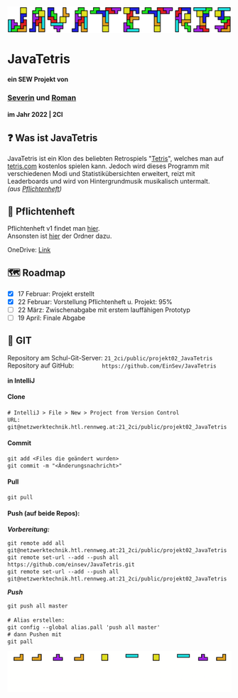 <!-- README file mainly for GitHub -->

![JavaTetris Logo](src/main/resources/at/javatetris/project/icons/jt_logo.png)

# JavaTetris 
#### ein SEW Projekt von 
### [Severin](https://github.com/einsev) und [Roman](https://github.com/Ixpiria)
#### im Jahr 2022 | 2CI


## ❓ Was ist JavaTetris
JavaTetris ist ein Klon des beliebten Retrospiels "[Tetris](https://de.wikipedia.org/wiki/Tetris)",
welches man auf [tetris.com](https://tetris.com) kostenlos spielen kann. Jedoch wird dieses Programm mit verschiedenen
Modi und Statistikübersichten erweitert, reizt mit Leaderboards und wird von Hintergrundmusik musikalisch untermalt.<br>
*(aus [Pflichtenheft](#📔-Pflichtenheft))*


## 📔 Pflichtenheft
Pflichtenheft v1 findet man [hier](./Ressourcen/Pflichtenheft/JavaTetris_Pflichtenheft_v1.pdf). <br>
Ansonsten ist [hier](./Ressourcen/Pflichtenheft/) der Ordner dazu.

OneDrive: [Link](https://htl3r-my.sharepoint.com/:b:/g/personal/0212_htl_rennweg_at/EcUWClppGLpKqXtuq-EtV0cBfFmAxHpPJ83YAG8JLMawxA?e=5mcyBq)

## 🗺️ Roadmap
- [x] 17 Februar: Projekt erstellt
- [x] 22 Februar: Vorstellung Pflichtenheft u. Projekt: 95%
- [ ] 22 März: Zwischenabgabe mit erstem lauffähigen Prototyp
- [ ] 19 April: Finale Abgabe

## 📄 GIT
Repository am Schul-Git-Server:&nbsp;`21_2ci/public/projekt02_JavaTetris` <br>
Repository auf GitHub: &nbsp; &nbsp; &nbsp; &nbsp; &nbsp; &nbsp; &nbsp; &nbsp;`https://github.com/EinSev/JavaTetris`
<br>
<br>
**in IntelliJ**
<br>
#### Clone
```
# IntelliJ > File > New > Project from Version Control
URL: git@netzwerktechnik.htl.rennweg.at:21_2ci/public/projekt02_JavaTetris
```

#### Commit
```
git add <Files die geändert wurden>
git commit -m "<Änderungsnachricht>"
```

#### Pull
```
git pull
```

#### Push (auf beide Repos): <br>
***Vorbereitung:***
```
git remote add all git@netzwerktechnik.htl.rennweg.at:21_2ci/public/projekt02_JavaTetris
git remote set-url --add --push all https://github.com/einsev/JavaTetris.git
git remote set-url --add --push all git@netzwerktechnik.htl.rennweg.at:21_2ci/public/projekt02_JavaTetris
```

***Push***
```
git push all master

# Alias erstellen:
git config --global alias.pall 'push all master'
# dann Pushen mit
git pall
```

![JavaTetris Logo](src/main/resources/at/javatetris/project/icons/jt_giflogo.gif)